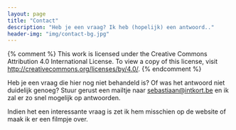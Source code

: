 ```yaml
---
layout: page
title: "Contact"
description: "Heb je een vraag? Ik heb (hopelijk) een antwoord.."
header-img: "img/contact-bg.jpg"
---
```

{% comment %}
This work is licensed under the Creative Commons Attribution 4.0 International License. To view a copy of this license, visit http://creativecommons.org/licenses/by/4.0/.
{% endcomment %}

Heb je een vraag die hier nog niet behandeld is? Of was het antwoord niet duidelijk genoeg? Stuur gerust een mailtje naar <sebastiaan@intkort.be> en ik zal er zo snel mogelijk op antwoorden.

Indien het een interessante vraag is zet ik hem misschien op de website of maak ik er een filmpje over.
